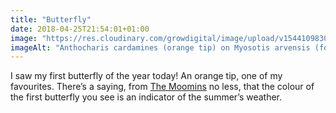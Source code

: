 ```yaml
---
title: "Butterfly"
date: 2018-04-25T21:54:01+01:00
image: "https://res.cloudinary.com/growdigital/image/upload/v1544109830/orange-tip-butterfly-40802054895.jpg"
imageAlt: "Anthocharis cardamines (orange tip) on Myosotis arvensis (forget-me-not) flowers"
---
```


I saw my first butterfly of the year today! An orange tip, one of my favourites. There’s a saying, from [The Moomins](https://en.wikipedia.org/wiki/Moomins) no less, that the colour of the first butterfly you see is an indicator of the summer’s weather.
